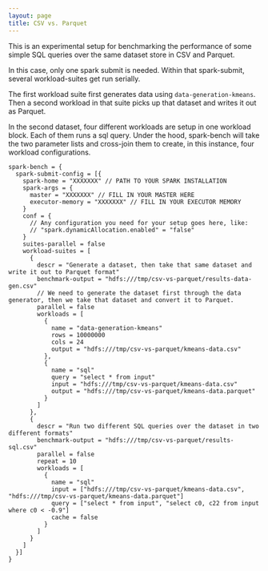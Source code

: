 ```yaml
---
layout: page
title: CSV vs. Parquet
---
```


This is an experimental setup for benchmarking the performance of some 
simple SQL queries over the same dataset store in CSV and Parquet.

In this case, only one spark submit is needed. Within that spark-submit, several workload-suites get run serially.

The first workload suite first generates data using `data-generation-kmeans`. Then a second workload in that suite
picks up that dataset and writes it out as Parquet.

In the second dataset, four different workloads are setup in one workload block. Each of them runs a sql query.
Under the hood, spark-bench will take the two parameter lists and cross-join them to create, in this instance, four
workload configurations.

```hocon
spark-bench = {
  spark-submit-config = [{
    spark-home = "XXXXXXX" // PATH TO YOUR SPARK INSTALLATION
    spark-args = {
      master = "XXXXXXX" // FILL IN YOUR MASTER HERE
      executor-memory = "XXXXXXX" // FILL IN YOUR EXECUTOR MEMORY
    }
    conf = {
      // Any configuration you need for your setup goes here, like:
      // "spark.dynamicAllocation.enabled" = "false"
    }
    suites-parallel = false
    workload-suites = [
      {
        descr = "Generate a dataset, then take that same dataset and write it out to Parquet format"
        benchmark-output = "hdfs:///tmp/csv-vs-parquet/results-data-gen.csv"
        // We need to generate the dataset first through the data generator, then we take that dataset and convert it to Parquet.
        parallel = false
        workloads = [
          {
            name = "data-generation-kmeans"
            rows = 10000000
            cols = 24
            output = "hdfs:///tmp/csv-vs-parquet/kmeans-data.csv"
          },
          {
            name = "sql"
            query = "select * from input"
            input = "hdfs:///tmp/csv-vs-parquet/kmeans-data.csv"
            output = "hdfs:///tmp/csv-vs-parquet/kmeans-data.parquet"
          }
        ]
      },
      {
        descr = "Run two different SQL queries over the dataset in two different formats"
        benchmark-output = "hdfs:///tmp/csv-vs-parquet/results-sql.csv"
        parallel = false
        repeat = 10
        workloads = [
          {
            name = "sql"
            input = ["hdfs:///tmp/csv-vs-parquet/kmeans-data.csv", "hdfs:///tmp/csv-vs-parquet/kmeans-data.parquet"]
            query = ["select * from input", "select c0, c22 from input where c0 < -0.9"]
            cache = false
          }
        ]
      }
    ]
  }]
}
```